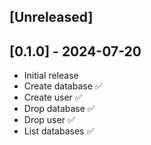 ## [Unreleased]

## [0.1.0] - 2024-07-20

- Initial release
- Create database ✅
- Create user ✅
- Drop database ✅
- Drop user ✅
- List databases ✅
